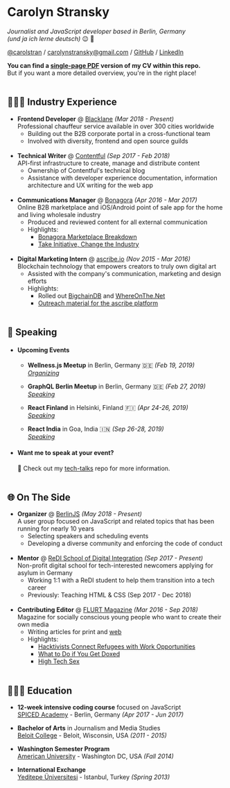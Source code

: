 # Carolyn Stransky

_Journalist and JavaScript developer based in Berlin, Germany_ <br>
_(und ja ich lerne deutsch)_ 😉 🥨

[@carolstran](https://twitter.com/carolstran) / [carolynstransky@gmail.com](mailto:carolynstransky@gmail.com) / [GitHub](https://www.github.com/carolstran/) / [LinkedIn](https://www.linkedin.com/in/carolstran/)

**You can find a [single-page PDF](https://github.com/carolstran/cv/blob/master/one-pager/StranskyCV.pdf) version of my CV within this repo.** <br> But if you want a more detailed overview, you're in the right place!
<br><br>

## 👩🏻‍💻 Industry Experience

- **Frontend Developer** @ [Blacklane](https://www.blacklane.com/en) _(Mar 2018 - Present)_ <br>
  Professional chauffeur service available in over 300 cities worldwide
  - Building out the B2B corporate portal in a cross-functional team
  - Involved with diversity, frontend and open source guilds
    <br><br>
- **Technical Writer** @ [Contentful](https://www.contentful.com/) _(Sep 2017 - Feb 2018)_ <br>
  API-first infrastructure to create, manage and distribute content
  - Ownership of Contentful's technical blog
  - Assistance with developer experience documentation, information architecture and UX writing for the web app
    <br><br>
- **Communications Manager** @ [Bonagora](https://medium.com/@bonagora/bonagora-is-closing-d31678e74b4e) _(Apr 2016 - Mar 2017)_ <br>
  Online B2B marketplace and iOS/Android point of sale app for the home and living wholesale industry
  - Produced and reviewed content for all external communication
  - Highlights:
    - [Bonagora Marketplace Breakdown](https://www.linkedin.com/in/carolstran/detail/treasury/position:802015431/)
    - [Take Initiative, Change the Industry](https://medium.com/@bonagora/take-initiative-change-the-industry-abccaf5f9a64)
      <br><br>
- **Digital Marketing Intern** @ [ascribe.io](https://www.ascribe.io/) _(Nov 2015 - Mar 2016)_ <br>
  Blockchain technology that empowers creators to truly own digital art
  - Assisted with the company's communication, marketing and design efforts
  - Highlights:
    - Rolled out [BigchainDB](https://www.bigchaindb.com/) and [WhereOnThe.Net](https://www.whereonthe.net/)
    - [Outreach material for the ascribe platform](https://www.linkedin.com/in/carolstran/detail/treasury/position:763046435/)
      <br><br>

<!-- ## 💻 Technologies I Work With

- **Frontend**<br>
  HTML5, CSS3, JavaScript ES5/6, Handlebars.js

- **Libraries and Frameworks**<br>
  React, jQuery, AngularJS

- **Backend and Databases**<br>
  Node.js, Express.js, PostgreSQL

- **Tools and IDEs**<br>
  Git, GitHub, Atom, Contentful, Adobe Creative Suite
  <br><br> -->

## 🎤 Speaking

- #### Upcoming Events

  - **Wellness.js Meetup** in Berlin, Germany 🇩🇪 _(Feb 19, 2019)_
    <br>[_Organizing_](https://www.meetup.com/ReactJS-Girls-Berlin/events/258491757/)

  - **GraphQL Berlin Meetup** in Berlin, Germany 🇩🇪 _(Feb 27, 2019)_
    <br>[_Speaking_](https://www.meetup.com/graphql-berlin/events/258589885)

  - **React Finland** in Helsinki, Finland 🇫🇮 _(Apr 24-26, 2019)_
    <br>[_Speaking_](https://react-finland.fi/#speakers)

  - **React India** in Goa, India 🇮🇳 _(Sep 26-28, 2019)_
    <br>[_Speaking_](https://www.reactindia.io/)

- #### Want me to speak at your event?
  💖 Check out my [tech-talks](https://github.com/carolstran/tech-talks) repo for more information.
  <br><br>

## 🌐 On The Side

- **Organizer** @ [BerlinJS](https://berlinjs.org/) _(May 2018 - Present)_<br>
  A user group focused on JavaScript and related topics that has been running for nearly 10 years
  - Selecting speakers and scheduling events
  - Developing a diverse community and enforcing the code of conduct
    <br><br>
- **Mentor** @ [ReDI School of Digital Integration](https://www.redi-school.org/) _(Sep 2017 - Present)_<br>
  Non-profit digital school for tech-interested newcomers applying for asylum in Germany
  - Working 1:1 with a ReDI student to help them transition into a tech career
  - Previously: Teaching HTML & CSS (Sep 2017 - Dec 2018)
    <br><br>
- **Contributing Editor** @ [FLURT Magazine](http://www.flurtmag.com/) _(Mar 2016 - Sep 2018)_ <br>
  Magazine for socially conscious young people who want to create their own media
  - Writing articles for print and [web](http://www.flurtmag.com/author/carolyn-stransky/)
  - Highlights:
    - [Hacktivists Connect Refugees with Work Opportunities](http://www.flurtmag.com/2018/02/hacktivists-connect-refugees-with-work-opportunities/)
    - [What to Do if You Get Doxed](http://www.flurtmag.com/2018/01/what-to-do-if-you-get-doxed/)
    - [High Tech Sex](https://medium.com/@carolstran/high-tech-sex-46b44c581129?lipi=urn%3Ali%3Apage%3Ad_flagship3_profile_view_base_treasury%3BSSv4DUfPTnSJsQJRoRhdjQ%3D%3D)
      <br><br>

## 👩🏻‍🎓 Education

- **12-week intensive coding course** focused on JavaScript<br>
  [SPICED Academy](https://www.spiced-academy.com/) - Berlin, Germany _(Apr 2017 - Jun 2017)_ <br>

- **Bachelor of Arts** in Journalism and Media Studies<br>
  [Beloit College](https://www.beloit.edu/search/?q=carolyn+stransky&x=0&y=0&as_sitesearch=https%3A%2F%2Fwww.beloit.edu%2F) - Beloit, Wisconsin, USA _(2011 - 2015)_

- **Washington Semester Program**<br>
  [American University](https://www.beloit.edu/campus/news/?story_id=427353) - Washington DC, USA _(Fall 2014)_

- **International Exchange**<br>
  [Yeditepe Üniversitesi](https://www.beloit.edu/campus/news/?story_id=381343) - Istanbul, Turkey _(Spring 2013)_
